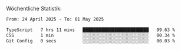 
Wöchentliche Statistik:
<!--START_SECTION:waka-->

```txt
From: 24 April 2025 - To: 01 May 2025

TypeScript   7 hrs 11 mins   █████████████████████████   99.63 %
CSS          1 min           ░░░░░░░░░░░░░░░░░░░░░░░░░   00.34 %
Git Config   0 secs          ░░░░░░░░░░░░░░░░░░░░░░░░░   00.03 %
```

<!--END_SECTION:waka-->
